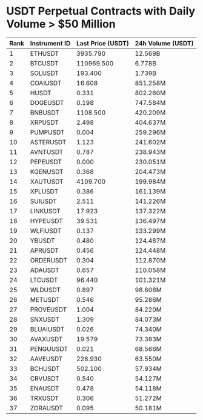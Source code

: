 # USDT Perpetual Contracts with Daily Volume > $50 Million

| Rank | Instrument ID | Last Price (USDT) | 24h Volume (USDT) |
|------|---------------|-------------------|-------------------|
| 1 | ETHUSDT | 3935.790 | 12.569B |
| 2 | BTCUSDT | 110969.500 | 6.778B |
| 3 | SOLUSDT | 193.400 | 1.739B |
| 4 | COAIUSDT | 16.608 | 851.258M |
| 5 | HUSDT | 0.331 | 802.260M |
| 6 | DOGEUSDT | 0.198 | 747.584M |
| 7 | BNBUSDT | 1108.500 | 420.209M |
| 8 | XRPUSDT | 2.498 | 404.637M |
| 9 | PUMPUSDT | 0.004 | 259.296M |
| 10 | ASTERUSDT | 1.123 | 241.602M |
| 11 | AVNTUSDT | 0.787 | 238.943M |
| 12 | PEPEUSDT | 0.000 | 230.051M |
| 13 | KGENUSDT | 0.368 | 204.473M |
| 14 | XAUTUSDT | 4109.700 | 199.984M |
| 15 | XPLUSDT | 0.386 | 161.139M |
| 16 | SUIUSDT | 2.511 | 141.226M |
| 17 | LINKUSDT | 17.923 | 137.322M |
| 18 | HYPEUSDT | 39.531 | 136.497M |
| 19 | WLFIUSDT | 0.137 | 133.299M |
| 20 | YBUSDT | 0.480 | 124.487M |
| 21 | APRUSDT | 0.456 | 124.448M |
| 22 | ORDERUSDT | 0.304 | 112.870M |
| 23 | ADAUSDT | 0.657 | 110.058M |
| 24 | LTCUSDT | 96.440 | 101.321M |
| 25 | WLDUSDT | 0.897 | 98.608M |
| 26 | METUSDT | 0.546 | 95.286M |
| 27 | PROVEUSDT | 1.004 | 84.220M |
| 28 | SNXUSDT | 1.309 | 84.073M |
| 29 | BLUAIUSDT | 0.026 | 74.340M |
| 30 | AVAXUSDT | 19.579 | 73.383M |
| 31 | PENGUUSDT | 0.021 | 68.566M |
| 32 | AAVEUSDT | 228.930 | 63.550M |
| 33 | BCHUSDT | 502.100 | 57.934M |
| 34 | CRVUSDT | 0.540 | 54.127M |
| 35 | ENAUSDT | 0.478 | 54.118M |
| 36 | TRXUSDT | 0.306 | 51.272M |
| 37 | ZORAUSDT | 0.095 | 50.181M |
